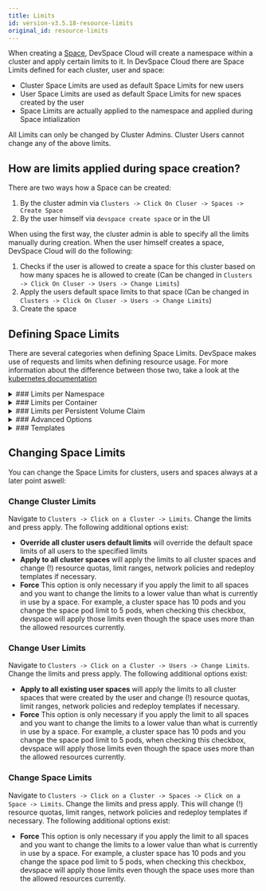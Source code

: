```yaml
---
title: Limits
id: version-v3.5.18-resource-limits
original_id: resource-limits
---
```


When creating a [Space](/docs/cloud/spaces/what-are-spaces), DevSpace Cloud will create a namespace within a cluster and apply certain limits to it. In DevSpace Cloud there are Space Limits defined for each cluster, user and space:
- Cluster Space Limits are used as default Space Limits for new users 
- User Space Limits are used as default Space Limits for new spaces created by the user 
- Space Limits are actually applied to the namespace and applied during Space intialization

All Limits can only be changed by Cluster Admins. Cluster Users cannot change any of the above limits.

## How are limits applied during space creation?

There are two ways how a Space can be created:
1. By the cluster admin via `Clusters -> Click On Cluser -> Spaces -> Create Space`
2. By the user himself via `devspace create space` or in the UI

When using the first way, the cluster admin is able to specify all the limits manually during creation. When the user himself creates a space, DevSpace Cloud will do the following:
1. Checks if the user is allowed to create a space for this cluster based on how many spaces he is allowed to create (Can be changed in `Clusters -> Click On Cluser -> Users -> Change Limits`)
2. Apply the users default space limits to that space (Can be changed in `Clusters -> Click On Cluser -> Users -> Change Limits`)
3. Create the space

## Defining Space Limits

There are several categories when defining Space Limits. DevSpace makes use of requests and limits when defining resource usage. For more information about the difference between those two, take a look at the [kubernetes documentation](https://kubernetes.io/docs/concepts/configuration/manage-compute-resources-container/#resource-requests-and-limits-of-pod-and-container)

<details>
<summary>
### Limits per Namespace
</summary>
Limits in this section apply to the complete Space and are enforced through a [Resource Quota](https://kubernetes.io/docs/concepts/policy/resource-quotas/). 

**Max Limit CPU**: The max sum allowed of cores limits defined on all containers per namespace  
**Max Limit Memory**: The max sum allowed of memory limits defined on all containers per namespace  
**Max Limit Ephemeral Storage**: The max sum allowed of [ephemeral storage](https://kubernetes.io/docs/concepts/configuration/manage-compute-resources-container/#local-ephemeral-storage) limits defined on all containers per namespace  
**Max Requests CPU**: The max sum allowed of cores requests defined on all containers per namespace  
**Max Requests Memory**: The max sum allowed of memory requests defined on all containers per namespace  
**Max Requests Ephemeral Storage**: The max sum allowed of [ephemeral storage](https://kubernetes.io/docs/concepts/configuration/manage-compute-resources-container/#local-ephemeral-storage) requests defined on all containers per namespace  
**Max Requests Storage**: The max sum allowed of all requested storage trough persistent volume claims in a namespace  
**Max Pods**: The max number of pods allowed in a namespace  
**Max Services**: The max number of services allowed in a namespace  
**Max Persistent Volumes Claims**: The max number of persistent volume claims allowed in a namespace  
**Max Secrets**: The max number of secrets allowed in a namespace  
**Max Config Maps**: The max number of config maps allowed in a namespace  
**Max Ingresses**: The max number of ingresses allowed in a namespace  
**Max Roles**: The max number of roles allowed in a namespace  
**Max Roles Bindings**: The max number of roles bindings allowed in a namespace  
**Max Service Accounts**: The max number of service accounts allowed in a namespace  
**Custom resourcequota limits**: Custom resource quota limits that will be appended to the `spec.hard` section of the created resource quota (e.g. "count/customresource=10,count/customresource2=10")

</details>

<details>
<summary>
### Limits per Container
</summary>
Limits in this section apply to individually deployed containers and are enforced through a [Limit Range](https://kubernetes.io/docs/concepts/policy/limit-range/). 

**Default Limit CPU**: The default cpu limits to use if no limits is defined for the container  
**Default Limit Memory**: The default memory limits to use if no limits is defined for the container  
**Default Limit Ephemeral Storage** The default [ephemeral storage](https://kubernetes.io/docs/concepts/configuration/manage-compute-resources-container/#local-ephemeral-storage) limits to use if no limits is defined for the container  
**Default Requests CPU**: The default cpu requests to use if no reuests is defined for the container  
**Default Requests Memory**: The default memory requests to use if no requests is defined for the container  
**Default Requests Ephemeral Storage** The default [ephemeral storage](https://kubernetes.io/docs/concepts/configuration/manage-compute-resources-container/#local-ephemeral-storage) requests to use if no requests is defined for the container  
**Max Container CPU**: Maximum amount of cores allowed per container  
**Max Container Memory**: Maxmimum amount of memory allowed per container  
**Max Container Ephemeral Storage** Maxmimum amount of ephemeral storage allowed per container  
**Min Requests Container CPU**: The minimum requests allowed for container cpu  
**Min Requests Container Memory**: The minimum requests allowed for container memory  
**Min Requests Container Ephemeral Storage**: The minimum requests allowed for ephemeral Storage  
**Min Container CPU**: The minimum limits allowed for container cpu (Enforced by admission controller)  
**Min Container Memory**: The minimum limits allowed for container memory (Enforced by admission controller)  
**Min Container Ephemeral Storage**: The minimum limits allowed for ephemeral storage (Enforced by admission controller)  

</details>
<details>
<summary>
### Limits per Persistent Volume Claim
</summary>

Limits in this sections apply to each [persistent volume claim](https://kubernetes.io/docs/concepts/storage/persistent-volumes/#lifecycle-of-a-volume-and-claim) and are enforced through a [Limit Range](https://kubernetes.io/docs/concepts/policy/limit-range/).  

**Max Limit Persistent Volume Claim**: The maximum limit of requested storage per persistent volume claim  
**Min Limit Persistent Volume Claim**: The minimum limit of requested storage per persistent volume claim  

</details>


<details>
<summary>
### Advanced Options
</summary>

**Enable Network Policy**: Deploys a network policy for the space that disallows pods in the namespace to communicate with other namespaces  
**Enable Admission Controller**: Marks the namespace for the admission controller to check for certain security problems within container specifications and enforces some limits  
**Enable Limit Range**: Deploys a limit range object into the space that enforces default limits and limits per container and persistent volume claim  
**Enable Resource Quota**: Deploys a resource quota object into the space that enforces namespace limits  
**Use Cluster Role for Service Account**: Uses the given cluster role to create a rolebinding for the default and user service account in the space  
**Use Ingress Class for ingresses**: Enforces the specified ingress class for all ingresses in the space  
**Allow all ingress hosts in namespace**: If true allows the user to specify any host in an ingress. If false only hosts that are added in the `Domains` are allowed as hosts for ingresses. Domains can only be added by cluster admins or are added by default if a cluster default space domain is configured.  
**Skip Admission controller pod security checks**: If false the admission controller skips potential security issue checks on deployed pods  
**Max Pod Container**: The maximum number of containers allowed per pod (Enforced by admission controller)  
**Max pod termination grace period in seconds**: The maximum allowed number of seconds to wait if a pod should be terminated  
**Pod Egress Bandwidth**: If specified automatically enforces the annotation "kubernetes.io/egress-bandwidth" on each deployed pod  
**Pod Ingress Bandwidth**: If specified automatically enforces the annotation "kubernetes.io/ingress-bandwidth" on each deployed pod  
**Empty Dir Storage Allowed**: If true allows pods to specify an empty dir volume (enforced by admission controller)  
**Empty Dir Storage Default Size**: The default size of the empty dir volume if none specified (enforced by admission controller)  
**Empty Dir Storage Max Size**: The maximum size allowed for empty dir volumes (enforced by admission controller)  
**Set Node Selector for pods**: Automatically makes sure the following node selector is set for each deployed pod (e.g. devspace.cloud/type=limited)  
**Set Tolerations for pods**: Automatically makes sure the following tolerations are set for each deployed pod (e.g. devspace.cloud/taint=limited)  

</details>

<details>
<summary>
### Templates
</summary>

In this section you can define any kubernetes resources that will be deployed at space creation. You can define pods, custom service accounts, role bindings, custom resources etc. here. The resources will be deployed via `kubectl apply -f` on space creation.  

</details>

## Changing Space Limits

You can change the Space Limits for clusters, users and spaces always at a later point aswell:

### Change Cluster Limits

Navigate to `Clusters -> Click on a Cluster -> Limits`. Change the limits and press apply. The following additional options exist:
- **Override all cluster users default limits** will override the default space limits of all users to the specified limits
- **Apply to all cluster spaces** will apply the limits to all cluster spaces and change (!) resource quotas, limit ranges, network policies and redeploy templates if necessary.
- **Force** This option is only necessary if you apply the limit to all spaces and you want to change the limits to a lower value than what is currently in use by a space. For example, a cluster space has 10 pods and you change the space pod limit to 5 pods, when checking this checkbox, devspace will apply those limits even though the space uses more than the allowed resources currently.

### Change User Limits

Navigate to `Clusters -> Click on a Cluster -> Users -> Change Limits`. Change the limits and press apply. The following additional options exist:
- **Apply to all existing user spaces** will apply the limits to all cluster spaces that were created by the user and change (!) resource quotas, limit ranges, network policies and redeploy templates if necessary.
- **Force** This option is only necessary if you apply the limit to all spaces and you want to change the limits to a lower value than what is currently in use by a space. For example, a cluster space has 10 pods and you change the space pod limit to 5 pods, when checking this checkbox, devspace will apply those limits even though the space uses more than the allowed resources currently.

### Change Space Limits

Navigate to `Clusters -> Click on a Cluster -> Spaces -> Click on a Space -> Limits`. Change the limits and press apply. This will change (!) resource quotas, limit ranges, network policies and redeploy templates if necessary. The following additional options exist:
- **Force** This option is only necessary if you apply the limit to all spaces and you want to change the limits to a lower value than what is currently in use by a space. For example, a cluster space has 10 pods and you change the space pod limit to 5 pods, when checking this checkbox, devspace will apply those limits even though the space uses more than the allowed resources currently.
